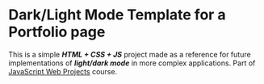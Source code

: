 # Dark/Light Mode Template for a Portfolio page

This is a simple ***HTML + CSS + JS*** project made as a reference for future implementations of ***light/dark mode*** in more complex applications.
Part of [JavaScript Web Projects](https://www.udemy.com/course/javascript-web-projects-to-build-your-portfolio-resume/?utm_source=adwords&utm_medium=udemyads&utm_campaign=WebDevelopment_v.PROF_la.EN_cc.ROWMTA-B_ti.8322&utm_content=deal4584&utm_term=_._ag_80869579591_._ad_382343894834_._kw__._de_c_._dm__._pl__._ti_aud-564043582702%3Adsa-774930035449_._li_1011795_._pd__._&matchtype=b&gclid=Cj0KCQiA48j9BRC-ARIsAMQu3WRS72kSjkYq7LOEbKS9Vcq_Qy9EPfXEx5O4nTnPk87FY8fZhVL7zq4aAoOVEALw_wcB) course.
